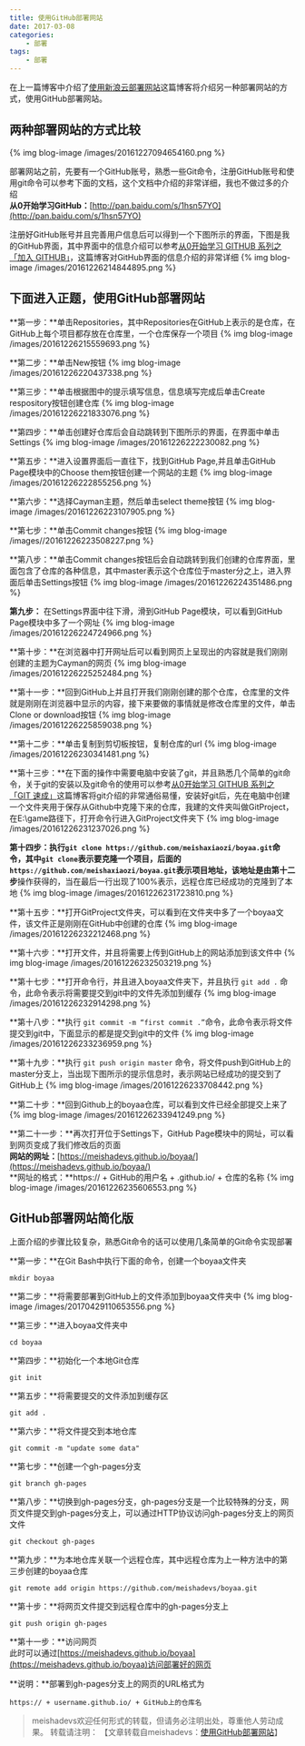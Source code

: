 ```yaml
---
title: 使用GitHub部署网站
date: 2017-03-08
categories:
	- 部署
tags:
	- 部署
---
```


在上一篇博客中介绍了[使用新浪云部署网站](http://meishadevs.com/blog/%E4%BD%BF%E7%94%A8%E6%96%B0%E6%B5%AA%E4%BA%91%E9%83%A8%E7%BD%B2%E7%BD%91%E7%AB%99/)这篇博客将介绍另一种部署网站的方式，使用GitHub部署网站。
<!--more-->

## 两种部署网站的方式比较
{% img blog-image /images/20161227094654160.png %}

部署网站之前，先要有一个GitHub账号，熟悉一些Git命令，注册GitHub账号和使用git命令可以参考下面的文档，这个文档中介绍的非常详细，我也不做过多的介绍  
**从0开始学习GitHub：**[http://pan.baidu.com/s/1hsn57YO](http://pan.baidu.com/s/1hsn57YO)

注册好GitHub账号并且完善用户信息后可以得到一个下图所示的界面，下图是我的GitHub界面，其中界面中的信息介绍可以参考[从0开始学习 GITHUB 系列之「加入 GITHUB」](http://stormzhang.com/github/2016/05/26/learn-github-from-zero2/)，这篇博客对GitHub界面的信息介绍的非常详细
{% img blog-image /images/20161226214844895.png %}

## 下面进入正题，使用GitHub部署网站
**第一步：**单击Repositories，其中Repositories在GitHub上表示的是仓库，在GitHub上每个项目都存放在仓库里，一个仓库保存一个项目
{% img blog-image /images/20161226215559693.png %}

**第二步：**单击New按钮
{% img blog-image /images/20161226220437338.png %}

**第三步：**单击根据图中的提示填写信息，信息填写完成后单击Create respository按钮创建仓库
{% img blog-image /images/20161226221833076.png %}

**第四步：**单击创建好仓库后会自动跳转到下图所示的界面，在界面中单击Settings
{% img blog-image /images/20161226222230082.png %}

**第五步：**进入设置界面后一直往下，找到GitHub Page,并且单击GitHub Page模块中的Choose them按钮创建一个网站的主题
{% img blog-image /images/20161226222855256.png %}

**第六步：**选择Cayman主题，然后单击select theme按钮
{% img blog-image /images/20161226223107905.png %}

**第七步：**单击Commit changes按钮
{% img blog-image /images//20161226223508227.png %}

**第八步：**单击Commit changes按钮后会自动跳转到我们创建的仓库界面，里面包含了仓库的各种信息，其中master表示这个仓库位于master分之上，进入界面后单击Settings按钮
{% img blog-image /images/20161226224351486.png %}

**第九步：** 在Settings界面中往下滑，滑到GitHub Page模块，可以看到GitHub Page模块中多了一个网址
{% img blog-image /images/20161226224724966.png %}

**第十步：**在浏览器中打开网址后可以看到网页上呈现出的内容就是我们刚刚创建的主题为Cayman的网页
{% img blog-image /images/20161226225252484.png %}

**第十一步：**回到GitHub上并且打开我们刚刚创建的那个仓库，仓库里的文件就是刚刚在浏览器中显示的内容，接下来要做的事情就是修改仓库里的文件，单击Clone or download按钮
{% img blog-image /images/20161226225859038.png %}

**第十二步：**单击复制到剪切板按钮，复制仓库的url
{% img blog-image /images/20161226230341481.png %}

**第十三步：**在下面的操作中需要电脑中安装了git，并且熟悉几个简单的git命令，关于git的安装以及git命令的使用可以参考[从0开始学习 GITHUB 系列之「GIT 速成」](http://stormzhang.com/github/2016/05/30/learn-github-from-zero3/)这篇博客将git介绍的非常通俗易懂，安装好git后，先在电脑中创建一个文件夹用于保存从Github中克隆下来的仓库，我建的文件夹叫做GitProject，在E:\game路径下，打开命令行进入GitProject文件夹下
{% img blog-image /images/20161226231237026.png %}

**第十四步：**执行`git clone https://github.com/meishaxiaozi/boyaa.git`命令，其中`git clone`表示要克隆一个项目，后面的`https://github.com/meishaxiaozi/boyaa.git`表示项目地址，该地址是由**第十二步**操作获得的，当在最后一行出现了100%表示，远程仓库已经成功的克隆到了本地
{% img blog-image /images/20161226231723810.png %}

**第十五步：**打开GitProject文件夹，可以看到在文件夹中多了一个boyaa文件，该文件正是刚刚在GitHub中创建的仓库
{% img blog-image /images/20161226232212468.png %}

**第十六步：**打开文件，并且将需要上传到GitHub上的网站添加到该文件中
{% img blog-image /images/20161226232503219.png %}

**第十七步：**打开命令行，并且进入boyaa文件夹下，并且执行 `git add .` 命令，此命令表示将需要提交到git中的文件先添加到缓存
{% img blog-image /images/20161226232914298.png %}

**第十八步：**执行 `git commit -m “first commit .”`命令，此命令表示将文件提交到git中，下面显示的都是提交到git中的文件
{% img blog-image /images/20161226233236959.png %}

**第十九步：**执行 `git push origin master` 命令，将文件push到GitHub上的master分支上，当出现下图所示的提示信息时，表示网站已经成功的提交到了GitHub上
{% img blog-image /images/20161226233708442.png %}

**第二十步：**回到Github上的boyaa仓库，可以看到文件已经全部提交上来了
{% img blog-image /images/20161226233941249.png %}

**第二十一步：**再次打开位于Settings下，GitHub Page模块中的网址，可以看到网页变成了我们修改后的页面  
**网站的网址：**[https://meishadevs.github.io/boyaa/](https://meishadevs.github.io/boyaa/)  
**网址的格式：**https:// + GitHub的用户名 + .github.io/ + 仓库的名称
{% img blog-image /images/20161226235606553.png %}

## GitHub部署网站简化版
上面介绍的步骤比较复杂，熟悉Git命令的话可以使用几条简单的Git命令实现部署

**第一步：**在Git Bash中执行下面的命令，创建一个boyaa文件夹

	mkdir boyaa

**第二步：**将需要部署到GitHub上的文件添加到boyaa文件夹中
{% img blog-image /images/20170429110653556.png %}

**第三步：**进入boyaa文件夹中

	cd boyaa 

**第四步：**初始化一个本地Git仓库

	git init

**第五步：**将需要提交的文件添加到缓存区

	git add .

**第六步：**将文件提交到本地仓库

	git commit -m "update some data"

**第七步：**创建一个gh-pages分支

	git branch gh-pages

**第八步：**切换到gh-pages分支，gh-pages分支是一个比较特殊的分支，网页文件提交到gh-pages分支上，可以通过HTTP协议访问gh-pages分支上的网页文件

	git checkout gh-pages

**第九步：**为本地仓库关联一个远程仓库，其中远程仓库为上一种方法中的第三步创建的boyaa仓库

	git remote add origin https://github.com/meishadevs/boyaa.git

**第十步：**将网页文件提交到远程仓库中的gh-pages分支上

	git push origin gh-pages

**第十一步：**访问网页  
此时可以通过[https://meishadevs.github.io/boyaa](https://meishadevs.github.io/boyaa)访问部署好的网页

**说明：**部署到gh-pages分支上的网页的URL格式为  

	https:// + username.github.io/ + GitHub上的仓库名

> meishadevs欢迎任何形式的转载，但请务必注明出处，尊重他人劳动成果。
转载请注明： 【文章转载自meishadevs：[使用GitHub部署网站](http://meishadevs.com/blog/%E4%BD%BF%E7%94%A8GitHub%E9%83%A8%E7%BD%B2%E7%BD%91%E7%AB%99/)】